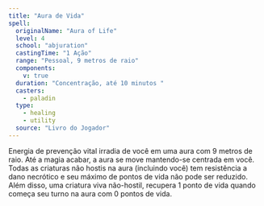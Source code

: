 ```yaml
---
title: "Aura de Vida"
spell:
  originalName: "Aura of Life"
  level: 4
  school: "abjuration"
  castingTime: "1 Ação"
  range: "Pessoal, 9 metros de raio"
  components:
    v: true
  duration: "Concentração, até 10 minutos "
  casters:
    - paladin
  type:
    - healing
    - utility
  source: "Livro do Jogador"
---
```


Energia de prevenção vital irradia de você em uma aura com 9 metros de raio. Até a magia acabar, a aura se move mantendo-se centrada em você. Todas as criaturas não hostis na aura (incluindo você) tem resistência a dano necrótico e seu máximo de pontos de vida não pode ser reduzido. Além disso, uma criatura viva não-hostil, recupera 1 ponto de vida quando começa seu turno na aura com 0 pontos de vida.
